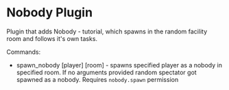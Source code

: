 # Nobody Plugin

Plugin that adds Nobody - tutorial, which spawns in the random facility room and follows it's own tasks.

Commands:
- spawn_nobody [player] [room] - spawns specified player as a nobody in specified room. If no arguments provided random spectator got spawned as a nobody. Requires `nobody.spawn` permission
